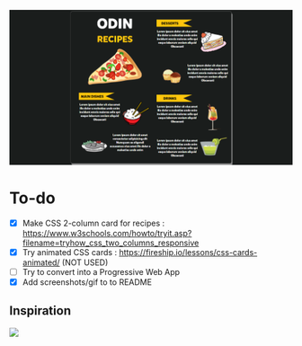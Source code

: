 ![](img/Iteration2.png)
# To-do
- [x] Make CSS 2-column card for recipes : https://www.w3schools.com/howto/tryit.asp?filename=tryhow_css_two_columns_responsive
- [x] Try animated CSS cards : https://fireship.io/lessons/css-cards-animated/ (NOT USED)
- [ ] Try to convert into a Progressive Web App
- [x] Add screenshots/gif to to README

## Inspiration
![](https://cdn.vectorstock.com/i/1000x1000/45/56/restaurant-cafe-menu-template-flat-design-vector-8854556.webp)

